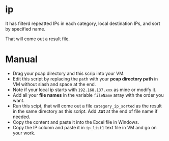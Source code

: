 # ip
It has filterd repeatted IPs in each category, local destination IPs, and sort by specified name.

That will come out a result file.

# Manual
* Drag your pcap directory and this scrip into your VM. 
* Edit this script by replacing the `path` with your **pcap directory path** in VM without slash and space at the end.
* Note if your local ip starts with `192.168.137.xxx` as mine or modify it.
* Add all your **file names** in the variable `fileName` array with the order you want.
* Run this scipt, that will come out a file `category_ip_sorted` as the result in the same directory as this script. Add **.txt** at the end of file name if needed.
* Copy the content and paste it into the Excel file in Windows.
* Copy the IP column and paste it in `ip_list1` text file in VM and go on your work.
